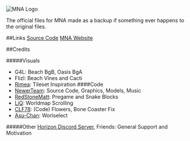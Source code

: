 ![MNA Logo](https://b1gaming.github.io/mna/img/mna_logo_small.png)

The official files for MNA made as a backup if something ever happens to the original files.

##Links
[Source Code](https://github.com/B1Gaming/MNA-Code)
[MNA Website](https://b1gaming.github.io/mna/)

##Credits

#####Visuals
- G4L: Beach BgB, Oasis BgA
- Flizl: Beach Vines and Cacti
- [Rimea](https://www.youtube.com/@Rimea): Tileset Inspiration
####Code
- [NewerTeam](https://github.com/Newer-Team): Source Code, Graphics, Models, Music
- [RedStoneMatt](https://github.com/RedStoneMatt): Pregame and Snake Blocks
- [LiQ](https://github.com/realLiQ): Worldmap Scrolling
- [CLF78](https://github.com/CLF78): (Code) Flowers, Bone Coaster Fix
- [Asu-Chan](https://github.com/Asu-chan): Worlselect

#####Other
[Horizon Discord Server](https://discord.gg/XnQJnwa), Friends: General Support and Motivation

